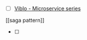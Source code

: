 - [ ] [Viblo - Microservice series](https://viblo.asia/s/microservice-tu-ly-thuyet-den-thuc-tien-P0lPmr9p5ox)

[[saga pattern]]

- [ ] 